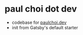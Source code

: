 # paul choi dot dev

- codebase for [paulchoi.dev](https://paulchoi.dev)
- init from Gatsby's default starter
